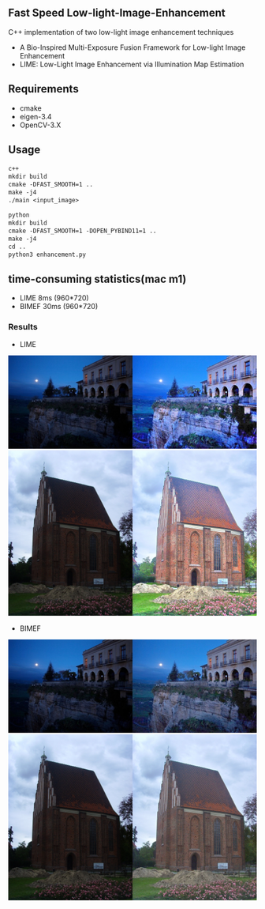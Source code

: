 ## Fast Speed Low-light-Image-Enhancement
C++ implementation of two low-light image enhancement techniques
* A Bio-Inspired Multi-Exposure Fusion Framework for Low-light Image Enhancement
* LIME: Low-Light Image Enhancement via Illumination Map Estimation


## Requirements
* cmake 
* eigen-3.4
* OpenCV-3.X


## Usage
```
c++
mkdir build
cmake -DFAST_SMOOTH=1 ..
make -j4
./main <input_image>
```

```
python
mkdir build
cmake -DFAST_SMOOTH=1 -DOPEN_PYBIND11=1 ..
make -j4
cd ..
python3 enhancement.py 
```

## time-consuming statistics(mac m1)
  * LIME  8ms  (960*720)
  * BIMEF 30ms  (960*720)

### Results
* LIME
<p align='center'>
  <img src='output/lime_0.jpg'>
  <img src='output/lime_1.jpg'>
</p>

* BIMEF
<p align='center'>
  <img src='output/bimef_0.jpg'>
  <img src='output/bimef_1.jpg'>
</p>


